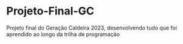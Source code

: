 # Projeto-Final-GC
Projeto final do Geração Caldeira 2023, desenvolvendo tudo que foi aprendido ao longo da trilha de programação
